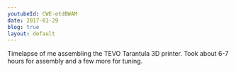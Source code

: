 ```yaml
---
youtubeId: CWE-etdBWAM
date: 2017-01-29
blog: true
layout: default
---
```

<div class="row">
	<div class="col-lg-10 col-lg-offset-2">
		<div class="youtube" data-embed="{{ page.youtubeId }}"><div class="play-button"></div></div>
	</div>	
</div>

<div class="row">
	<div class="col-md-10 col-md-offset-4">
		<p>
			Timelapse of me assembling the TEVO Tarantula 3D printer.
			Took about 6-7 hours for assembly and a few more for tuning.
		</p>
	</div>
</div>
